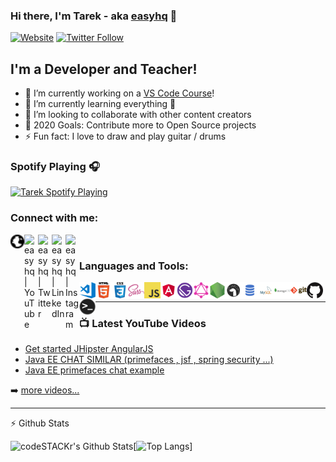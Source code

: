 ### Hi there, I'm Tarek - aka [easyhq][website] 👋

[![Website](https://img.shields.io/website?label=ihisoka.github.io&style=for-the-badge&url=https%3A%2F%2Fcodestackr.com)](https://ihisoka.github.io/Profile/)
[![Twitter Follow](https://img.shields.io/twitter/follow/easyhq?color=1DA1F2&logo=twitter&style=for-the-badge)](https://twitter.com/intent/follow?original_referer=https%3A%2F%2Fgithub.com%2Fihisoka&screen_name=easyhq)

## I'm a Developer and Teacher!

- 🔭 I’m currently working on a [VS Code Course][website]!
- 🌱 I’m currently learning everything 🤣
- 👯 I’m looking to collaborate with other content creators
- 🥅 2020 Goals: Contribute more to Open Source projects
- ⚡ Fun fact: I love to draw and play guitar / drums

### Spotify Playing 🎧
[<img src="https://now-playing-codestackr.vercel.app/api/spotify-playing" alt="Tarek Spotify Playing" width="350" />](https://open.spotify.com/user/swyqyimdc12jajde4vpwd2x1b)

### Connect with me:

[<img align="left" alt="easyhq.com" width="22px" src="https://raw.githubusercontent.com/iconic/open-iconic/master/svg/globe.svg" />][website]
[<img align="left" alt="easyhq | YouTube" width="22px" src="https://cdn.jsdelivr.net/npm/simple-icons@v3/icons/youtube.svg" />][youtube]
[<img align="left" alt="easyhq | Twitter" width="22px" src="https://cdn.jsdelivr.net/npm/simple-icons@v3/icons/twitter.svg" />][twitter]
[<img align="left" alt="easyhq | LinkedIn" width="22px" src="https://cdn.jsdelivr.net/npm/simple-icons@v3/icons/linkedin.svg" />][linkedin]
[<img align="left" alt="easyhq | Instagram" width="22px" src="https://cdn.jsdelivr.net/npm/simple-icons@v3/icons/instagram.svg" />][instagram]

<br />

### Languages and Tools:

[<img align="left" alt="Visual Studio Code" width="26px" src="https://raw.githubusercontent.com/github/explore/80688e429a7d4ef2fca1e82350fe8e3517d3494d/topics/visual-studio-code/visual-studio-code.png" />][webdevplaylist]
[<img align="left" alt="HTML5" width="26px" src="https://raw.githubusercontent.com/github/explore/80688e429a7d4ef2fca1e82350fe8e3517d3494d/topics/html/html.png" />][webdevplaylist]
[<img align="left" alt="CSS3" width="26px" src="https://raw.githubusercontent.com/github/explore/80688e429a7d4ef2fca1e82350fe8e3517d3494d/topics/css/css.png" />][cssplaylist]
[<img align="left" alt="Sass" width="26px" src="https://raw.githubusercontent.com/github/explore/80688e429a7d4ef2fca1e82350fe8e3517d3494d/topics/sass/sass.png" />][cssplaylist]
[<img align="left" alt="JavaScript" width="26px" src="https://raw.githubusercontent.com/github/explore/80688e429a7d4ef2fca1e82350fe8e3517d3494d/topics/javascript/javascript.png" />][jsplaylist]
[<img align="left" alt="React" width="26px" src="https://raw.githubusercontent.com/github/explore/80688e429a7d4ef2fca1e82350fe8e3517d3494d/topics/angular/angular.png" />][reactplaylist]
[<img align="left" alt="Gatsby" width="26px" src="https://raw.githubusercontent.com/github/explore/e94815998e4e0713912fed477a1f346ec04c3da2/topics/gatsby/gatsby.png" />][webdevplaylist]
[<img align="left" alt="GraphQL" width="26px" src="https://raw.githubusercontent.com/github/explore/80688e429a7d4ef2fca1e82350fe8e3517d3494d/topics/graphql/graphql.png" />][webdevplaylist]
[<img align="left" alt="Node.js" width="26px" src="https://raw.githubusercontent.com/github/explore/80688e429a7d4ef2fca1e82350fe8e3517d3494d/topics/nodejs/nodejs.png" />][webdevplaylist]
[<img align="left" alt="Deno" width="26px" src="https://raw.githubusercontent.com/github/explore/361e2821e2dea67711cde99c9c40ed357061cf27/topics/deno/deno.png" />][webdevplaylist]
[<img align="left" alt="SQL" width="26px" src="https://raw.githubusercontent.com/github/explore/80688e429a7d4ef2fca1e82350fe8e3517d3494d/topics/sql/sql.png" />][webdevplaylist]
[<img align="left" alt="MySQL" width="26px" src="https://raw.githubusercontent.com/github/explore/80688e429a7d4ef2fca1e82350fe8e3517d3494d/topics/mysql/mysql.png" />][webdevplaylist]
[<img align="left" alt="MongoDB" width="26px" src="https://raw.githubusercontent.com/github/explore/80688e429a7d4ef2fca1e82350fe8e3517d3494d/topics/mongodb/mongodb.png" />][webdevplaylist]
[<img align="left" alt="Git" width="26px" src="https://raw.githubusercontent.com/github/explore/80688e429a7d4ef2fca1e82350fe8e3517d3494d/topics/git/git.png" />][webdevplaylist]
[<img align="left" alt="GitHub" width="26px" src="https://raw.githubusercontent.com/github/explore/78df643247d429f6cc873026c0622819ad797942/topics/github/github.png" />][webdevplaylist]
[<img align="left" alt="Terminal" width="26px" src="https://raw.githubusercontent.com/github/explore/80688e429a7d4ef2fca1e82350fe8e3517d3494d/topics/terminal/terminal.png" />][webdevplaylist]

<br />


---

### 📺 Latest YouTube Videos

<!-- YOUTUBE:START -->
- [Get started JHipster AngularJS](https://www.youtube.com/watch?v=yEyidCbxokc)
- [Java EE CHAT SIMILAR (primefaces , jsf , spring security ...)](https://www.youtube.com/watch?v=nfpOTVUqIio)
- [Java EE primefaces chat example](https://www.youtube.com/watch?v=1nIhVvwPxmY)
<!-- YOUTUBE:END -->

➡️ [more videos...](https://www.youtube.com/channel/UCNV1OKArneMuUgZ59_h-ddQ)

---

  :zap: Github Stats

  <img align="left" alt="codeSTACKr's Github Stats" src="https://github-readme-stats.codestackr.vercel.app/api?username=ihisoka&show_icons=true&hide_border=true&count_private=true&include_all_commits=true" />

  [![Top Langs](https://github-readme-stats.vercel.app/api/top-langs/?username=ihisoka)]


[website]: https://hosinox.com
[twitter]: https://twitter.com/codeSTACKr
[youtube]: https://www.youtube.com/channel/UCNV1OKArneMuUgZ59_h-ddQ
[instagram]: https://instagram.com/codeSTACKr
[linkedin]: https://linkedin.com/in/codeSTACKr
[webdevplaylist]: https://www.youtube.com/playlist?list=PLkwxH9e_vrAJ0WbEsFA9W3I1W-g_BTsbt
[jsplaylist]: https://www.youtube.com/channel/UCNV1OKArneMuUgZ59_h-ddQ
[cssplaylist]: https://www.youtube.com/channel/UCNV1OKArneMuUgZ59_h-ddQ
[reactplaylist]: https://www.youtube.com/channel/UCNV1OKArneMuUgZ59_h-ddQ
